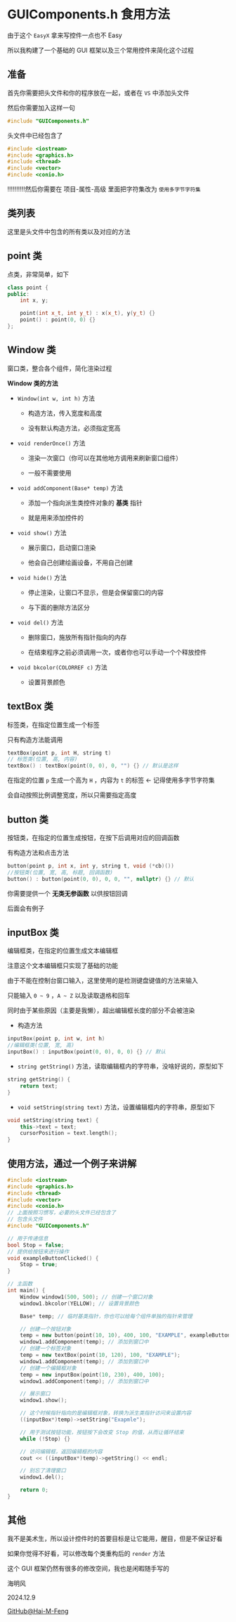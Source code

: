 # GUIComponents.h 食用方法

由于这个 `EasyX` 拿来写控件一点也不 Easy

所以我构建了一个基础的 GUI 框架以及三个常用控件来简化这个过程

## 准备

首先你需要把头文件和你的程序放在一起，或者在 `VS` 中添加头文件

然后你需要加入这样一句

```cpp
#include "GUIComponents.h"
```

头文件中已经包含了

```cpp
#include <iostream>
#include <graphics.h>
#include <thread>
#include <vector>
#include <conio.h>
```

!!!!!!!!!!然后你需要在 项目-属性-高级 里面把字符集改为 `使用多字节字符集`

## 类列表

这里是头文件中包含的所有类以及对应的方法

## point 类

点类，非常简单，如下

```cpp
class point {
public:
    int x, y;

    point(int x_t, int y_t) : x(x_t), y(y_t) {}
    point() : point(0, 0) {}
};
```

## Window 类

窗口类，整合各个组件，简化渲染过程

**Window 类的方法**

- `Window(int w, int h)` 方法
  
  - 构造方法，传入宽度和高度
  
  - 没有默认构造方法，必须指定宽高

- `void renderOnce()` 方法
  
  - 渲染一次窗口（你可以在其他地方调用来刷新窗口组件）
  
  - 一般不需要使用

- `void addComponent(Base* temp)` 方法
  
  - 添加一个指向派生类控件对象的 **基类** 指针
  
  - 就是用来添加控件的

- `void show()` 方法
  
  - 展示窗口，启动窗口渲染
  
  - 他会自己创建绘画设备，不用自己创建

- `void hide()` 方法
  
  - 停止渲染，让窗口不显示，但是会保留窗口的内容
  
  - 与下面的删除方法区分

- `void del()` 方法
  
  - 删除窗口，施放所有指针指向的内存
  
  - 在结束程序之前必须调用一次，或者你也可以手动一个个释放控件

- `void bkcolor(COLORREF c)` 方法
  
  - 设置背景颜色

## textBox 类

标签类，在指定位置生成一个标签

只有构造方法能调用

```cpp
textBox(point p, int H, string t)
// 标签类(位置, 高, 内容)
textBox() : textBox(point(0, 0), 0, "") {} // 默认是这样
```

在指定的位置 `p` 生成一个高为 `H` ，内容为 `t` 的标签 <- 记得使用多字节字符集

会自动按照比例调整宽度，所以只需要指定高度

## button 类

按钮类，在指定的位置生成按钮，在按下后调用对应的回调函数

有构造方法和点击方法

```cpp
button(point p, int x, int y, string t, void (*cb)())
//按钮类(位置, 宽, 高, 标题, 回调函数)
button() : button(point(0, 0), 0, 0, "", nullptr) {} // 默认
```

你需要提供一个 **无类无参函数** 以供按钮回调

后面会有例子

## inputBox 类

编辑框类，在指定的位置生成文本编辑框

注意这个文本编辑框只实现了基础的功能

由于不能在控制台窗口输入，这里使用的是检测键盘键值的方法来输入

只能输入 `0 ~ 9` ，`A ~ Z` 以及读取退格和回车

同时由于某些原因（主要是我懒），超出编辑框长度的部分不会被渲染

- 构造方法

```cpp
inputBox(point p, int w, int h)
//编辑框类(位置, 宽, 高)
inputBox() : inputBox(point(0, 0), 0, 0) {} // 默认
```

- `string getString()` 方法，读取编辑框内的字符串，没啥好说的，原型如下

```cpp
string getString() {
    return text;
}
```

- `void setString(string text)` 方法，设置编辑框内的字符串，原型如下

```cpp
void setString(string text) {
    this->text = text;
    cursorPosition = text.length();
}
```

## 使用方法，通过一个例子来讲解

```cpp
#include <iostream>
#include <graphics.h>
#include <thread>
#include <vector>
#include <conio.h>
// 上面按照习惯写，必要的头文件已经包含了
// 包含头文件
#include "GUIComponents.h"

// 用于传递信息
bool Stop = false;
// 提供给按钮来进行操作
void exampleButtonClicked() {
    Stop = true;
}

// 主函数
int main() {
    Window window1(500, 500); // 创建一个窗口对象
    window1.bkcolor(YELLOW); // 设置背景颜色

    Base* temp; // 临时基类指针，你也可以给每个组件单独的指针来管理

    // 创建一个按钮对象
    temp = new button(point(10, 10), 400, 100, "EXAMPLE", exampleButtonClicked);
    window1.addComponent(temp); // 添加到窗口中
    // 创建一个标签对象
    temp = new textBox(point(10, 120), 100, "EXAMPLE");
    window1.addComponent(temp); // 添加到窗口中
    // 创建一个编辑框对象
    temp = new inputBox(point(10, 230), 400, 100);
    window1.addComponent(temp); // 添加到窗口中

    // 展示窗口
    window1.show();

    // 这个时候指针指向的是编辑框对象，转换为派生类指针访问来设置内容
    ((inputBox*)temp)->setString("Exapmle");

    // 用于测试按钮功能，按钮按下会改变 Stop 的值，从而让循环结束
    while (!Stop) {}

    // 访问编辑框，返回编辑框的内容
    cout << ((inputBox*)temp)->getString() << endl;

    // 别忘了清理窗口
    window1.del();

    return 0;
}
```

## 其他

我不是美术生，所以设计控件时的首要目标是让它能用，醒目，但是不保证好看

如果你觉得不好看，可以修改每个类重构后的 `render` 方法

这个 GUI 框架仍然有很多的修改空间，我也是闲暇随手写的

海明风

2024.12.9

[GitHub@Hai-M-Feng](https://github.com/Hai-M-Feng)
